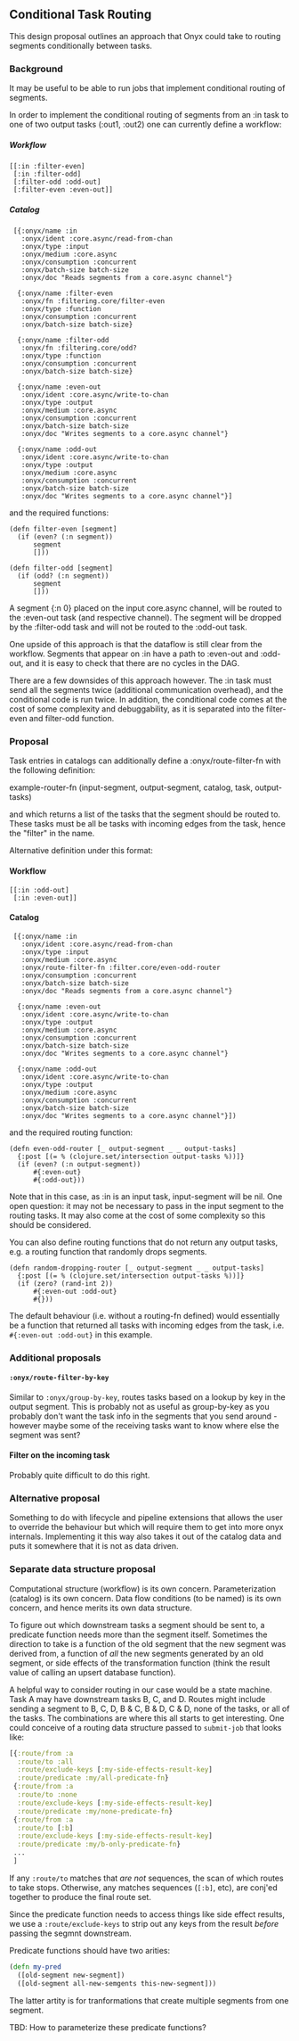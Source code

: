 ## Conditional Task Routing

This design proposal outlines an approach that Onyx could take to routing
segments conditionally between tasks.

### Background

It may be useful to be able to run jobs that implement conditional routing of segments.

In order to implement the conditional routing of segments from an :in task to
one of two output tasks (:out1, :out2) one can currently define a workflow:

##### Workflow
```
[[:in :filter-even] 
 [:in :filter-odd] 
 [:filter-odd :odd-out] 
 [:filter-even :even-out]]
```

##### Catalog
```
 [{:onyx/name :in
   :onyx/ident :core.async/read-from-chan
   :onyx/type :input
   :onyx/medium :core.async
   :onyx/consumption :concurrent
   :onyx/batch-size batch-size
   :onyx/doc "Reads segments from a core.async channel"}

  {:onyx/name :filter-even
   :onyx/fn :filtering.core/filter-even
   :onyx/type :function
   :onyx/consumption :concurrent
   :onyx/batch-size batch-size}

  {:onyx/name :filter-odd
   :onyx/fn :filtering.core/odd?
   :onyx/type :function
   :onyx/consumption :concurrent
   :onyx/batch-size batch-size}

  {:onyx/name :even-out
   :onyx/ident :core.async/write-to-chan
   :onyx/type :output
   :onyx/medium :core.async
   :onyx/consumption :concurrent
   :onyx/batch-size batch-size
   :onyx/doc "Writes segments to a core.async channel"}

  {:onyx/name :odd-out
   :onyx/ident :core.async/write-to-chan
   :onyx/type :output
   :onyx/medium :core.async
   :onyx/consumption :concurrent
   :onyx/batch-size batch-size
   :onyx/doc "Writes segments to a core.async channel"}]
```

and the required functions:

```
(defn filter-even [segment]
  (if (even? (:n segment))
      segment
      []))

(defn filter-odd [segment]
  (if (odd? (:n segment))
      segment
      []))
```

A segment {:n 0} placed on the input core.async channel, will be routed to the
:even-out task (and respective channel). The segment will be dropped by the
:filter-odd task and will not be routed to the :odd-out task.

One upside of this approach is that the dataflow is still clear from the
workflow. Segments that appear on :in have a path to :even-out and :odd-out,
and it is easy to check that there are no cycles in the DAG.

There are a few downsides of this approach however. The :in task must send all
the segments twice (additional communication overhead), and the conditional
code is run twice. In addition, the conditional code comes at the cost of some
complexity and debuggability, as it
is separated into the filter-even and filter-odd function.

### Proposal

Task entries in catalogs can additionally define a :onyx/route-filter-fn
with the following definition:

example-router-fn (input-segment, output-segment, catalog, task, output-tasks) 

and which returns a list of the tasks that the segment should be routed to.
These tasks must be all be  tasks with incoming edges from the task, hence the
"filter" in the name.

Alternative definition under this format:


#### Workflow
```
[[:in :odd-out] 
 [:in :even-out]]
```

#### Catalog
```
 [{:onyx/name :in
   :onyx/ident :core.async/read-from-chan
   :onyx/type :input
   :onyx/medium :core.async
   :onyx/route-filter-fn :filter.core/even-odd-router
   :onyx/consumption :concurrent
   :onyx/batch-size batch-size
   :onyx/doc "Reads segments from a core.async channel"}

  {:onyx/name :even-out
   :onyx/ident :core.async/write-to-chan
   :onyx/type :output
   :onyx/medium :core.async
   :onyx/consumption :concurrent
   :onyx/batch-size batch-size
   :onyx/doc "Writes segments to a core.async channel"}

  {:onyx/name :odd-out
   :onyx/ident :core.async/write-to-chan
   :onyx/type :output
   :onyx/medium :core.async
   :onyx/consumption :concurrent
   :onyx/batch-size batch-size
   :onyx/doc "Writes segments to a core.async channel"}])
```

and the required routing function:

```
(defn even-odd-router [_ output-segment _ _ output-tasks]
  {:post [(= % (clojure.set/intersection output-tasks %))]}
  (if (even? (:n output-segment))
      #{:even-out}
      #{:odd-out}))
```

Note that in this case, as :in is an input task, input-segment will be nil. One
open question: it may not be necessary to pass in the input segment to the
routing tasks. It may also come at the cost of some complexity so this should
be considered. 

You can also define routing functions that do not return any output tasks, e.g.
a routing function that randomly drops segments.

```
(defn random-dropping-router [_ output-segment _ _ output-tasks]
  {:post [(= % (clojure.set/intersection output-tasks %))]}
  (if (zero? (rand-int 2))
      #{:even-out :odd-out}
      #{}))
```

The default behaviour (i.e. without a routing-fn defined) would essentially be
a function that returned all tasks with incoming edges from the task, i.e.
``` #{:even-out :odd-out} ``` 
in this example.

### Additional proposals

#### ``` :onyx/route-filter-by-key ```

Similar to ``` :onyx/group-by-key ```, routes tasks based on a lookup by key in
the output segment. This is probably not as useful as group-by-key as you probably
don't want the task info in the segments that you send around - however maybe
some of the receiving tasks want to know where else the segment was sent?

#### Filter on the incoming task

Probably quite difficult to do this right.

### Alternative proposal

Something to do with lifecycle and pipeline extensions that allows the user to
override the behaviour but which will require them to get into more onyx
internals. Implementing it this way also takes it out of the catalog data and
puts it somewhere that it is not as data driven.

### Separate data structure proposal

Computational structure (workflow) is its own concern. Parameterization (catalog) is its own concern. Data flow conditions (to be named) is its own concern, and hence merits its own data structure.

To figure out which downstream tasks a segment should be sent to, a predicate function needs more than the segment itself. Sometimes the direction to take is a function of the old segment that the new segment was derived from, a function of *all* the new segments generated by an old segment, or side effects of the transformation function (think the result value of calling an upsert database function).

A helpful way to consider routing in our case would be a state machine. Task A may have downstream tasks B, C, and D. Routes might include sending a segment to B, C, D, B & C, B & D, C & D, none of the tasks, or all of the tasks. The combinations are where this all starts to get interesting. One could conceive of a routing data structure passed to `submit-job` that looks like:

```clojure
[{:route/from :a
  :route/to :all
  :route/exclude-keys [:my-side-effects-result-key]
  :route/predicate :my/all-predicate-fn}
 {:route/from :a
  :route/to :none
  :route/exclude-keys [:my-side-effects-result-key]
  :route/predicate :my/none-predicate-fn}
 {:route/from :a
  :route/to [:b]
  :route/exclude-keys [:my-side-effects-result-key]
  :route/predicate :my/b-only-predicate-fn}
 ...
 ]
```

If any `:route/to` matches that *are not* sequences, the scan of which routes to take stops. Otherwise, any matches sequences (`[:b]`, etc), are conj'ed together to produce the final route set.

Since the predicate function needs to access things like side effect results, we use a `:route/exclude-keys` to strip out any keys from the result *before* passing the segmnt downstream.

Predicate functions should have two arities:

```clojure
(defn my-pred
  ([old-segment new-segment])
  ([old-segment all-new-semgents this-new-segment]))
```

The latter artity is for tranformations that create multiple segments from one segment.


TBD: How to parameterize these predicate functions?
